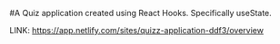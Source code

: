 #A Quiz application created using React Hooks. Specifically useState.

LINK: https://app.netlify.com/sites/quizz-application-ddf3/overview
